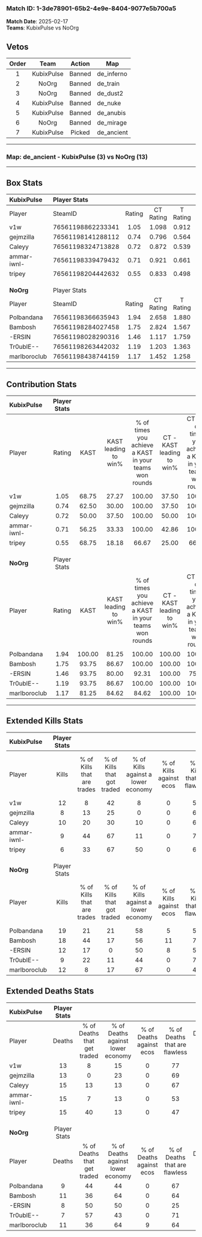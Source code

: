 ### Match ID: 1-3de78901-65b2-4e9e-8404-9077e5b700a5  
**Match Date**: 2025-02-17  
**Teams**: KubixPulse vs NoOrg  

## Vetos  

| Order | Team | Action | Map |
| :---: | :--: | :----: | --- |
| 1 | KubixPulse | Banned | de_inferno |
| 2 | NoOrg | Banned | de_train |
| 3 | NoOrg | Banned | de_dust2 |
| 4 | KubixPulse | Banned | de_nuke |
| 5 | KubixPulse | Banned | de_anubis |
| 6 | NoOrg | Banned | de_mirage |
| 7 | KubixPulse | Picked | de_ancient |

---  

### **Map**: de_ancient - KubixPulse (3) vs NoOrg (13)  
---  

## Box Stats  

| **KubixPulse** | Player Stats      |        |           |          |        |       |       |         |        |      |     |
| :- | :- | :-: | :-: | :-: | :-: | :-: | :-: | :-: | :-: | :-: | :-: |
| Player         | SteamID           | Rating | CT Rating | T Rating |  KAST  |  ADR  | Kills | Assists | Deaths | K/D  | HS% |
| v1w            | 76561198862233341 |  1.05  |   1.098   |  0.912   | 68.75  | 73.8  |  12   |    6    |   13   | 0.92 | 41  |
| gejmzilla      | 76561198141288112 |  0.74  |   0.796   |  0.564   | 62.50  | 57.4  |   8   |    6    |   13   | 0.62 | 50  |
| Caleyy         | 76561198324713828 |  0.72  |   0.872   |  0.539   | 50.00  | 72.9  |  10   |    3    |   15   | 0.67 | 80  |
| ammar-iwnl-    | 76561198339479432 |  0.71  |   0.921   |  0.661   | 56.25  | 74.1  |   9   |    2    |   15   | 0.60 | 77  |
| tripey         | 76561198204442632 |  0.55  |   0.833   |  0.498   | 68.75  | 44.6  |   6   |    3    |   15   | 0.40 | 33  |
|                |                   |        |           |          |        |       |       |         |        |      |     |
|                |                   |        |           |          |        |       |       |         |        |      |     |
|                |                   |        |           |          |        |       |       |         |        |      |     |
| **NoOrg**      | Player Stats      |        |           |          |        |       |       |         |        |      |     |
| Player         | SteamID           | Rating | CT Rating | T Rating |  KAST  |  ADR  | Kills | Assists | Deaths | K/D  | HS% |
| Polbandana     | 76561198366635943 |  1.94  |   2.658   |  1.880   | 100.00 | 121.4 |  19   |    5    |   9    | 2.11 | 63  |
| Bambosh        | 76561198284027458 |  1.75  |   2.824   |  1.567   | 93.75  | 114.1 |  18   |    5    |   11   | 1.64 | 77  |
| -ERSIN         | 76561198028290316 |  1.46  |   1.117   |  1.759   | 93.75  | 91.6  |  12   |    7    |   8    | 1.50 | 58  |
| Tr0ublE--      | 76561198263442032 |  1.19  |   1.203   |  1.363   | 93.75  | 51.9  |   9   |    4    |   7    | 1.29 | 77  |
| marlboroclub   | 76561198438744159 |  1.17  |   1.452   |  1.258   | 81.25  | 68.2  |  12   |    3    |   11   | 1.09 | 58  |
---  

## Contribution Stats  

| **KubixPulse** | Player Stats |        |                      |                                                        |                           |                                                             |                          |                                                            |
| :- | :-: | :-: | :-: | :-: | :-: | :-: | :-: | :-: |
| Player         |    Rating    |  KAST  | KAST leading to win% | % of times you achieve a KAST in your teams won rounds | CT - KAST leading to win% | CT - % of times you achieve a KAST in your teams won rounds | T - KAST leading to win% | T - % of times you achieve a KAST in your teams won rounds |
| v1w            |     1.05     | 68.75  |        27.27         |                         100.00                         |           37.50           |                           100.00                            |           0.00           |                            0.00                            |
| gejmzilla      |     0.74     | 62.50  |        30.00         |                         100.00                         |           37.50           |                           100.00                            |           0.00           |                            0.00                            |
| Caleyy         |     0.72     | 50.00  |        37.50         |                         100.00                         |           50.00           |                           100.00                            |           0.00           |                            0.00                            |
| ammar-iwnl-    |     0.71     | 56.25  |        33.33         |                         100.00                         |           42.86           |                           100.00                            |           0.00           |                            0.00                            |
| tripey         |     0.55     | 68.75  |        18.18         |                         66.67                          |           25.00           |                            66.67                            |           0.00           |                            0.00                            |
|                |              |        |                      |                                                        |                           |                                                             |                          |                                                            |
|                |              |        |                      |                                                        |                           |                                                             |                          |                                                            |
|                |              |        |                      |                                                        |                           |                                                             |                          |                                                            |
| **NoOrg**      | Player Stats |        |                      |                                                        |                           |                                                             |                          |                                                            |
| Player         |    Rating    |  KAST  | KAST leading to win% | % of times you achieve a KAST in your teams won rounds | CT - KAST leading to win% | CT - % of times you achieve a KAST in your teams won rounds | T - KAST leading to win% | T - % of times you achieve a KAST in your teams won rounds |
| Polbandana     |     1.94     | 100.00 |        81.25         |                         100.00                         |          100.00           |                           100.00                            |          75.00           |                           100.00                           |
| Bambosh        |     1.75     | 93.75  |        86.67         |                         100.00                         |          100.00           |                           100.00                            |          81.82           |                           100.00                           |
| -ERSIN         |     1.46     | 93.75  |        80.00         |                         92.31                          |          100.00           |                            75.00                            |          75.00           |                           100.00                           |
| Tr0ublE--      |     1.19     | 93.75  |        86.67         |                         100.00                         |          100.00           |                           100.00                            |          81.82           |                           100.00                           |
| marlboroclub   |     1.17     | 81.25  |        84.62         |                         84.62                          |          100.00           |                           100.00                            |          77.78           |                           77.78                            |
---  

## Extended Kills Stats  

| **KubixPulse** | Player Stats |                            |                            |                                    |                         |                              |                                 |                                       |                    |           |
| :- | :-: | :-: | :-: | :-: | :-: | :-: | :-: | :-: | :-: | :-: |
| Player         |    Kills     | % of Kills that are trades | % of Kills that got traded | % of Kills against a lower economy | % of Kills against ecos | % of Kills that are flawless | % of Kills that are close duels | % of Kills that are assisted by flash | Pistol Round Kills | AWP Kills |
| v1w            |      12      |             8              |             42             |                 8                  |            0            |              50              |                0                |                   0                   |         2          |     4     |
| gejmzilla      |      8       |             13             |             25             |                 0                  |            0            |              63              |               13                |                  13                   |         1          |     0     |
| Caleyy         |      10      |             20             |             30             |                 10                 |            0            |              60              |               30                |                  30                   |         1          |     0     |
| ammar-iwnl-    |      9       |             44             |             67             |                 11                 |            0            |              78              |                0                |                  11                   |         1          |     0     |
| tripey         |      6       |             33             |             67             |                 50                 |            0            |              67              |               17                |                   0                   |         0          |     0     |
|                |              |                            |                            |                                    |                         |                              |                                 |                                       |                    |           |
|                |              |                            |                            |                                    |                         |                              |                                 |                                       |                    |           |
|                |              |                            |                            |                                    |                         |                              |                                 |                                       |                    |           |
| **NoOrg**      | Player Stats |                            |                            |                                    |                         |                              |                                 |                                       |                    |           |
| Player         |    Kills     | % of Kills that are trades | % of Kills that got traded | % of Kills against a lower economy | % of Kills against ecos | % of Kills that are flawless | % of Kills that are close duels | % of Kills that are assisted by flash | Pistol Round Kills | AWP Kills |
| Polbandana     |      19      |             21             |             21             |                 58                 |            5            |              53              |                5                |                   0                   |         3          |     0     |
| Bambosh        |      18      |             44             |             17             |                 56                 |           11            |              72              |                6                |                   0                   |         4          |     0     |
| -ERSIN         |      12      |             17             |             0              |                 50                 |            8            |              58              |                8                |                   8                   |         1          |     0     |
| Tr0ublE--      |      9       |             22             |             11             |                 44                 |            0            |              78              |                0                |                   0                   |         2          |     2     |
| marlboroclub   |      12      |             8              |             17             |                 67                 |            0            |              42              |                8                |                   0                   |         0          |     0     |
## Extended Deaths Stats  

| **KubixPulse** | Player Stats |                             |                                   |                          |                               |                            |                           |               |
| :- | :-: | :-: | :-: | :-: | :-: | :-: | :-: | :-: |
| Player         |    Deaths    | % of Deaths that get traded | % of Deaths against lower economy | % of Deaths against ecos | % of Deaths that are flawless | % of Deaths that are close | % of Deaths while blinded | Deaths to AWP |
| v1w            |      13      |              8              |                15                 |            0             |              77               |             8              |             0             |       1       |
| gejmzilla      |      13      |              0              |                23                 |            0             |              69               |             8              |             0             |       0       |
| Caleyy         |      15      |             13              |                13                 |            0             |              67               |             7              |             7             |       1       |
| ammar-iwnl-    |      15      |              7              |                13                 |            0             |              53               |             7              |             0             |       0       |
| tripey         |      15      |             40              |                13                 |            0             |              47               |             0              |             0             |       0       |
|                |              |                             |                                   |                          |                               |                            |                           |               |
|                |              |                             |                                   |                          |                               |                            |                           |               |
|                |              |                             |                                   |                          |                               |                            |                           |               |
| **NoOrg**      | Player Stats |                             |                                   |                          |                               |                            |                           |               |
| Player         |    Deaths    | % of Deaths that get traded | % of Deaths against lower economy | % of Deaths against ecos | % of Deaths that are flawless | % of Deaths that are close | % of Deaths while blinded | Deaths to AWP |
| Polbandana     |      9       |             44              |                44                 |            0             |              67               |             33             |            11             |       0       |
| Bambosh        |      11      |             36              |                64                 |            0             |              64               |             0              |             0             |       1       |
| -ERSIN         |      8       |             50              |                50                 |            0             |              25               |             13             |            25             |       1       |
| Tr0ublE--      |      7       |             57              |                43                 |            0             |              71               |             0              |            14             |       1       |
| marlboroclub   |      11      |             36              |                64                 |            9             |              64               |             9              |             9             |       1       |
